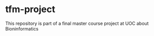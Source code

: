 # tfm-project
This repository is part of a final master course project at UOC about Bioninformatics
